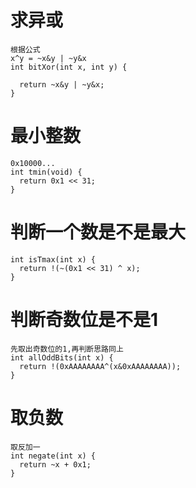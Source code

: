 # 求异或
```
根据公式
x^y = ~x&y | ~y&x
int bitXor(int x, int y) {

  return ~x&y | ~y&x;
}
```
# 最小整数
```
0x10000...
int tmin(void) {
  return 0x1 << 31;
}
```
# 判断一个数是不是最大
```
int isTmax(int x) {
  return !(~(0x1 << 31) ^ x);
}
```
# 判断奇数位是不是1
```
先取出奇数位的1,再判断思路同上
int allOddBits(int x) {
  return !(0xAAAAAAAA^(x&0xAAAAAAAA));
}
```
# 取负数
```
取反加一
int negate(int x) {
  return ~x + 0x1;
}
```